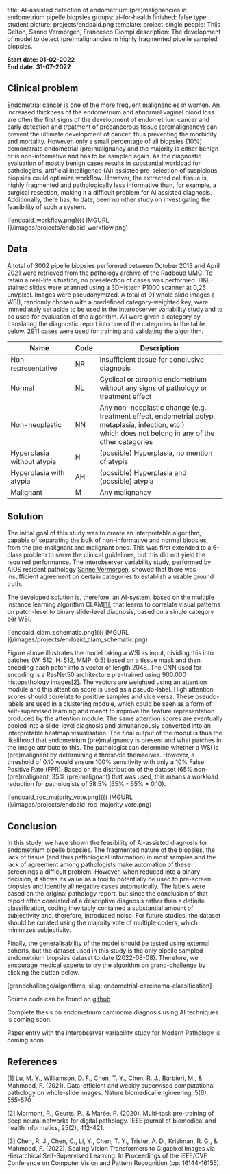 title: AI-assisted detection of endometrium (pre)malignancies in endometrium pipelle biopsies 
groups: ai-for-health
finished: false 
type: student 
picture: projects/endoaid.png 
template: project-single 
people: Thijs Gelton, Sanne Vermorgen, Francesco Ciompi 
description: The development of model to detect (pre)malignancies in highly fragmented pipelle sampled biopsies.

<style>
    div.container>p, div.container>ol, div.container>ul, div.page-content>p, div.page-content>ol, div.page-content>ul, div.col-md-12.news-item>p {
        padding-right: 0 !important;
    }
    .col-md-4 {
        padding: 0 !important;
    }
    img {
        display: block;
        margin: auto;
    }
</style>

**Start date: 01-02-2022** <br>
**End date: 31-07-2022**

## Clinical problem

Endometrial cancer is one of the more frequent malignancies in women. An increased thickness of the endometrium and
abnormal vaginal blood loss are often the first signs of the development of endometrium cancer and early detection and
treatment of precancerous tissue (premalignancy) can prevent the ultimate development of cancer, thus preventing the
morbidity and mortality. However, only a small percentage of all biopsies (10%) demonstrate endometrial (pre)malignancy
and the majority is either benign or is non-informative and has to be sampled again. As the diagnostic evaluation of
mostly benign cases results in substantial workload for pathologists, artificial intelligence (AI) assisted
pre-selection of suspicious biopsies could optimize workflow. However, the extracted cell tissue is, highly fragmented
and pathologically less informative than, for example, a surgical resection, making it a difficult problem for AI
assisted diagnosis. Additionally, there has, to date, been no other study on investigating the feasibility of such a
system.

![endoaid_workflow.png]({{ IMGURL }}/images/projects/endoaid_workflow.png)

## Data

A total of 3002 pipelle biopsies performed between October 2013 and April 2021 were retrieved from the pathology archive
of the Radboud UMC. To retain a real-life situation, no preselection of cases was performed. H&E-stained slides were
scanned using a 3DHistech P1000 scanner at 0,25 µm/pixel. Images were pseudonymized. A total of 91 whole slide images (
WSI), randomly chosen with a predefined category-weighted key, were immediately set aside to be used in the
interobserver variability study and to be used for evaluation of the algorithm. All were given a category by translating
the diagnostic report into one of the categories in the table below. 2911 cases were used for training and validating
the algorithm.

| Name                       | Code | Description                                                                                                                                                   |
|----------------------------|------|---------------------------------------------------------------------------------------------------------------------------------------------------------------|
| Non-representative         | NR   | Insufficient tissue for conclusive diagnosis                                                                                                                  |
| Normal                     | NL   | Cyclical or atrophic endometrium without any signs of pathology or treatment effect                                                                           |
| Non-neoplastic             | NN   | Any non-neoplastic change (e.g., treatment effect, endometrial polyp, metaplasia, infection, etc.) </br> which does not belong in any of the other categories |
| Hyperplasia without atypia | H    | (possible) Hyperplasia, no mention of atypia                                                                                                                  |
| Hyperplasia with atypia    | AH   | (possible) Hyperplasia and (possible) atypia                                                                                                                  |
| Malignant                  | M    | Any malignancy                                                                                                                                                |

## Solution

The initial goal of this study was to create an interpretable algorithm, capable of separating the bulk of
non-informative and normal biopsies, from the pre-malignant and malignant ones. This was first extended to a 6-class
problem to serve the clinical guidelines, but this did not yield the required performance. The interobserver variability
study, performed by AIOS resident
pathology <a href="https://www.computationalpathologygroup.eu/members/sanne-vermorgen/">Sanne Vermorgen</a>, showed that
there was insufficient agreement on certain categories to establish a usable ground truth.

The developed solution is, therefore, an AI-system, based on the multiple instance learning algorithm CLAM[[1]](#1),
that learns to correlate visual patterns on patch-level to binary slide-level diagnosis, based on a single category per
WSI.

![endoaid_clam_schematic.png]({{ IMGURL }}/images/projects/endoaid_clam_schematic.png)

Figure above illustrates the model taking a WSI as input, dividing this into patches (W: 512, H: 512, MMP: 0.5) based on
a tissue mask and then encoding each patch into a vector of length 2048. The CNN used for encoding is a ResNet50
architecture pre-trained using 900.000 histopathology images[[2]](#2). The vectors are weighted using an attention
module and this attention score is used as a pseudo-label. High attention scores should correlate to positive samples
and vice versa. These pseudo-labels are used in a clustering module, which could be seen as a form of self-supervised
learning and meant to improve the feature representation produced by the attention module. The same attention scores are
eventually pooled into a slide-level diagnosis and simultaneously converted into an interpretable heatmap visualisation.
The final output of the modul is thus the likelihood that endometrium (pre)malignancy is present and what patches in the
image attribute to this. The pathologist can determine whether a WSI is (pre)malignant by determining a threshold
themselves. However, a threshold of 0.10 would ensure 100% sensitivity with only a 10% False Positive Rate (FPR). Based
on the distribution of the dataset (65% non-(pre)malignant, 35% (pre)malignant) that was used, this means a workload
reduction for pathologists of 58.5% (65% - 65% * 0.10).

![endoaid_roc_majority_vote.png]({{ IMGURL }}/images/projects/endoaid_roc_majority_vote.png)

## Conclusion

In this study, we have shown the feasibility of AI-assisted diagnosis for endometrium pipelle biopsies. The fragmented
nature of the biopsies, the lack of tissue (and thus pathological information) in most samples and the lack of agreement
among pathologists make automation of these screenings a difficult problem. However, when reduced into a binary
decision, it shows its value as a tool to potentially be used to pre-screen biopsies and identify all negative cases
automatically. The labels were based on the original pathology report, but since the conclusion of that report often 
consisted of a descriptive diagnosis rather than a definite classification, coding inevitably contained a substantial
amount of subjectivity and, therefore, introduced noise. For future studies, the dataset should be curated using the
majority vote of multiple coders, which minimizes subjectivity.

Finally, the generalisability of the model should be tested using external cohorts, but the dataset used in this study
is the only pipelle sampled endometrium biopsies dataset to date (2022-08-08). Therefore, we encourage medical experts
to try the algorithm on grand-challenge by clicking the button below.

[grandchallenge/algorithms, slug: endometrial-carcinoma-classification]

Source code can be found on [github](https://github.com/diagnijmegen/pathology-endoaid)

Complete thesis on endometrium carcinoma diagnosis using AI techniques is coming soon. <!-- can be
found [here](https://) -->

Paper entry with the interobserver variability study for Modern Pathology is coming
soon. <!-- can be found [here](https://) -->

## References

<a id="#1">[1]</a> Lu, M. Y., Williamson, D. F., Chen, T. Y., Chen, R. J., Barbieri, M., & Mahmood, F. (2021).
Data-efficient and weakly supervised computational pathology on whole-slide images. Nature biomedical engineering, 5(6),
555-570

<a id="#2">[2]</a> Mormont, R., Geurts, P., & Marée, R. (2020). Multi-task pre-training of deep neural networks for
digital pathology. IEEE journal of biomedical and health informatics, 25(2), 412-421.

<a id="#3">[3]</a> Chen, R. J., Chen, C., Li, Y., Chen, T. Y., Trister, A. D., Krishnan, R. G., & Mahmood, F. (2022).
Scaling Vision Transformers to Gigapixel Images via Hierarchical Self-Supervised Learning. In Proceedings of the
IEEE/CVF Conference on Computer Vision and Pattern Recognition (pp. 16144-16155).
